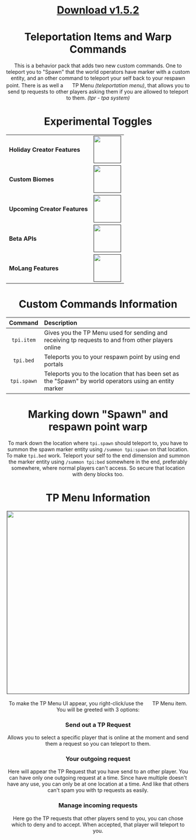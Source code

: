 <div align="center">

# [Download v1.5.2](https://www.mediafire.com/file/e269lq4883mla18/TP_Items_v1.5.2.mcpack/file#)
# Teleportation Items and Warp Commands
  This is a behavior pack that adds two new custom commands. One to teleport you to "Spawn" that the world operators have marker with a custom entity, and an other command to teleport your self back to your respawn point. There is as well a <img src="https://user-images.githubusercontent.com/115075789/209723243-ce4783f9-c1ff-4481-ba3f-017430d506bc.png" width="17"> TP Menu *(teleportation menu)*, that allows you to send tp requests to other players asking them if you are allowed to teleport to them. *(tpr - tpa system)*

# Experimental Toggles
  | | |
  | :--- | :---: |
  | **Holiday Creator Features** | [<img src="https://user-images.githubusercontent.com/115075789/207722874-c9c3b1d5-8ee3-428f-95a9-564a5bd21361.png" width="75">]() |
  | **Custom Biomes** | [<img src="https://user-images.githubusercontent.com/115075789/207723014-b09cdef4-b687-42e0-a371-6632e93f5458.png" width="75">]() |
  | **Upcoming Creator Features** | [<img src="https://user-images.githubusercontent.com/115075789/207723014-b09cdef4-b687-42e0-a371-6632e93f5458.png" width="75">]() |
  | **Beta APIs** | [<img src="https://user-images.githubusercontent.com/115075789/207722874-c9c3b1d5-8ee3-428f-95a9-564a5bd21361.png" width="75">]() |
  | **MoLang Features** | [<img src="https://user-images.githubusercontent.com/115075789/207723014-b09cdef4-b687-42e0-a371-6632e93f5458.png" width="75">]() |

# Custom Commands Information
  | **Command** | **Description** |
  | :---: | :--- |
  | `tpi.item` | Gives you the TP Menu used for sending and receiving tp requests to and from other players online |
  | `tpi.bed` | Teleports you to your respawn point by using end portals |
  | `tpi.spawn` | Teleports you to the location that has been set as the "Spawn" by world operators using an entity marker |

# Marking down "Spawn" and respawn point warp
  To mark down the location where `tpi.spawn` should teleport to, you have to summon the spawn marker entity using ``/summon tpi:spawn`` on that location. To make `tpi.bed` work. Teleport your self to the end dimension and summon the marker entity using ``/summon tpi:bed`` somewhere in the end, preferably somewhere, where normal players can't access. So secure that location with deny blocks too. 

# TP Menu Information
  [<img src="https://user-images.githubusercontent.com/115075789/206479917-fc91efd8-29a1-4b46-8d55-50cf3c7aef93.png" width="500">]()

  To make the TP Menu UI appear, you right-click/use the <img src="https://user-images.githubusercontent.com/115075789/209723243-ce4783f9-c1ff-4481-ba3f-017430d506bc.png" width="17"> TP Menu item. You will be greeted with 3 options:

### Send out a TP Request
  Allows you to select a specific player that is online at the moment and send them a request so you can teleport to them.

### Your outgoing request
  Here will appear the TP Request that you have send to an other player. You can have only one outgoing request at a time. Since have multiple doesn't have any use, you can only be at one location at a time. And like that others can't spam you with tp requests as easily.

### Manage incoming requests
  Here go the TP requests that other players send to you, you can chose which to deny and to accept. When accepted, that player will teleport to you.

</div align>
